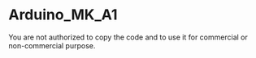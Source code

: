 # Arduino_MK_A1
You are not authorized to copy the code and to use it for commercial or non-commercial purpose.
